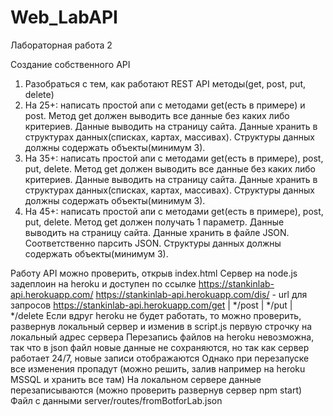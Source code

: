 # Web_LabAPI
Лабораторная работа 2

Создание собственного API

1. Разобраться с тем, как работают REST API методы(get, post, put, delete)
2. На 25+: написать простой апи с методами get(есть в примере) и post. Метод get должен выводить все данные без каких либо критериев. Данные выводить на страницу сайта. Данные хранить в структурах данных(списках, картах, массивах). Структуры данных должны содержать объекты(минимум 3).
3. На 35+: написать простой апи с методами get(есть в примере), post, put, delete. Метод get должен выводить все данные без каких либо критериев. Данные выводить на страницу сайта. Данные хранить в структурах данных(списках, картах, массивах). Структуры данных должны содержать объекты(минимум 3).
4. На 45+: написать простой апи с методами get(есть в примере), post, put, delete. Метод get должен получать 1 параметр. Данные выводить на страницу сайта. Данные хранить в файле JSON. Соответственно парсить JSON. Структуры данных должны содержать объекты(минимум 3).

Работу API можно проверить, открыв index.html
Сервер на node.js задеплоин на heroku и доступен по ссылке
https://stankinlab-api.herokuapp.com/
https://stankinlab-api.herokuapp.com/dis/ - url для запросов
https://stankinlab-api.herokuapp.com/get | */post | */put | */delete
Если вдруг heroku не будет работать, то можно проверить, развернув локальный сервер и изменив в script.js первую строчку на локальный адрес сервера
Перезапись файлов на heroku невозможна, так что в json файл новые данные не сохраняются, но так как сервер работает 24/7, новые записи отображаются
Однако при перезапуске все изменения пропадут (можно решить, залив например на heroku MSSQL и хранить все там)
На локальном сервере данные перезаписываются (можно проверить развернув сервер npm start)
Файл с данными server/routes/fromBotforLab.json
